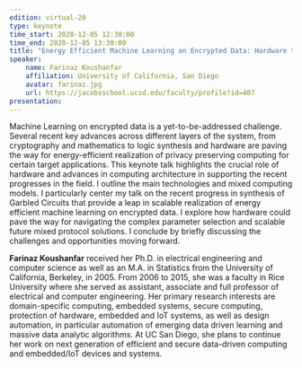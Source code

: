 ```yaml
---
edition: virtual-20
type: keynote
time_start: 2020-12-05 12:30:00
time_end: 2020-12-05 13:30:00
title: "Energy Efficient Machine Learning on Encrypted Data: Hardware to the Rescue"
speaker:
    name: Farinaz Koushanfar 
    affiliation: University of California, San Diego
    avatar: farinaz.jpg
    url: https://jacobsschool.ucsd.edu/faculty/profile?id=407
presentation: 
---
```

Machine Learning on encrypted data is a yet-to-be-addressed challenge. Several recent key advances across different layers of the system, from cryptography and mathematics to logic synthesis and hardware are paving the way for energy-efficient realization of privacy preserving computing for certain target applications.
This keynote talk highlights the crucial role of hardware and advances in computing architecture in supporting the recent progresses in the field. I outline the main technologies and mixed computing models. I particularly center my talk on the recent progress in synthesis of Garbled Circuits that provide a leap in scalable realization of energy efficient machine learning on encrypted data.  I explore how hardware could pave the way for navigating the complex parameter selection and scalable future mixed protocol solutions. I conclude by briefly discussing the challenges and opportunities moving forward.

**Farinaz Koushanfar** received her Ph.D. in electrical engineering and computer science as well as an M.A. in Statistics from the University of California, Berkeley, in 2005. From 2006 to 2015, she was a faculty in Rice University where she served as assistant, associate and full professor of electrical and computer engineering. Her primary research interests are domain-specific computing, embedded systems, secure computing, protection of hardware, embedded and IoT systems, as well as design automation, in particular automation of emerging data driven learning and massive data analytic algorithms. At UC San Diego, she plans to continue her work on next generation of efficient and secure data-driven computing and embedded/IoT devices and systems. 